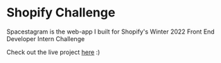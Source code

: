 # Shopify Challenge

Spacestagram is the web-app I built for Shopify's Winter 2022 Front End Developer Intern Challenge

Check out the live project [here](http://katie-agne-spacestagram.herokuapp.com/) :)
